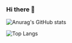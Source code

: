 ### Hi there 👋

<!--
**xuleeyoung/xuleeyoung** is a ✨ _special_ ✨ repository because its `README.md` (this file) appears on your GitHub profile.

Here are some ideas to get you started:

- 🔭 I’m currently working on ...
- 🌱 I’m currently learning ...
- 👯 I’m looking to collaborate on ...
- 🤔 I’m looking for help with ...
- 💬 Ask me about ...
- 📫 How to reach me: ...
- 😄 Pronouns: ...
- ⚡ Fun fact: ...
-->

![Anurag's GitHub stats](https://github-readme-stats.vercel.app/api?username=xuleeyoung&count_private=true)

![Top Langs](https://github-readme-stats.vercel.app/api/top-langs/?username=xuleeyoung&hide=html,Verilog&count_private=true)



